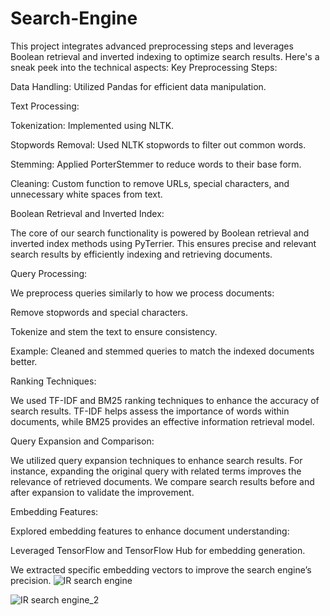 # Search-Engine
This project integrates advanced preprocessing steps and leverages Boolean retrieval and inverted indexing to optimize search results. Here's a sneak peek into the technical aspects:
Key Preprocessing Steps:

Data Handling: Utilized Pandas for efficient data manipulation.

Text Processing:

Tokenization: Implemented using NLTK.

Stopwords Removal: Used NLTK stopwords to filter out common words.

Stemming: Applied PorterStemmer to reduce words to their base form.

Cleaning: Custom function to remove URLs, special characters, and unnecessary white spaces from text.

Boolean Retrieval and Inverted Index:

The core of our search functionality is powered by Boolean retrieval and inverted index methods using PyTerrier. This ensures precise and relevant search results by efficiently indexing and retrieving documents.

Query Processing:

We preprocess queries similarly to how we process documents:

Remove stopwords and special characters.

Tokenize and stem the text to ensure consistency.

Example: Cleaned and stemmed queries to match the indexed documents better.

Ranking Techniques:

We used TF-IDF and BM25 ranking techniques to enhance the accuracy of search results. TF-IDF helps assess the importance of words within documents, while BM25 provides an effective information retrieval model.

Query Expansion and Comparison:

We utilized query expansion techniques to enhance search results. For instance, expanding the original query with related terms improves the relevance of retrieved documents. We compare search results before and after expansion to validate the improvement.

Embedding Features:

Explored embedding features to enhance document understanding:

Leveraged TensorFlow and TensorFlow Hub for embedding generation.

We extracted specific embedding vectors to improve the search engine’s precision.
![IR search engine](https://github.com/NourhanDeifSayed/Search-Engine/assets/154087649/604e1dff-7aa2-4dcd-ba4b-9ef6e772ecd6)


![IR search engine_2](https://github.com/NourhanDeifSayed/Search-Engine/assets/154087649/348ebf75-3d19-4407-9a1e-7f8967805cc8)
